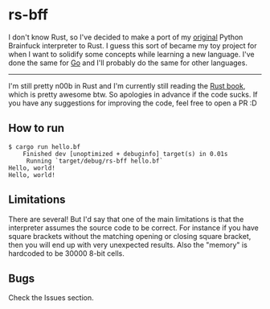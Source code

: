 # rs-bff

I don't know Rust, so I've decided to make a port of my [original](https://github.com/csixteen/py-bff) Python Brainfuck interpreter to Rust. I guess this sort of became my toy project for when I want to solidify some concepts while learning a new language. I've done the same for [Go](https://github.com/csixteen/go-bff) and I'll probably do the same for other languages.

---

I'm still pretty n00b in Rust and I'm currently still reading the [Rust book](https://doc.rust-lang.org/book/), which is pretty awesome btw. So apologies in advance if the code sucks. If you have any suggestions for improving the code, feel free to open a PR :D

## How to run

```
$ cargo run hello.bf
    Finished dev [unoptimized + debuginfo] target(s) in 0.01s
     Running `target/debug/rs-bff hello.bf`
Hello, world!
Hello, world!
```

## Limitations

There are several! But I'd say that one of the main limitations is that the interpreter assumes the source code to be correct. For instance if you have square brackets without the matching opening or closing square bracket, then you will end up with very unexpected results.
Also the "memory" is hardcoded to be 30000 8-bit cells.

## Bugs

Check the Issues section.
